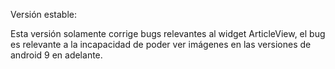 Versión estable:

Esta versión solamente corrige bugs relevantes al widget ArticleView, el bug es relevante a la incapacidad de poder ver imágenes en las versiones de android 9 en adelante.